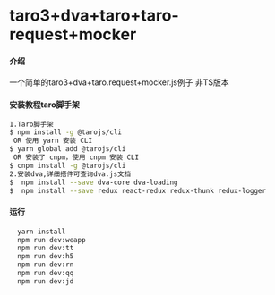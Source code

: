 # taro3+dva+taro+taro-request+mocker

#### 介绍
一个简单的taro3+dva+taro.request+mocker.js例子 非TS版本

#### 安装教程taro脚手架
```bash
1.Taro脚手架
$ npm install -g @tarojs/cli
 OR 使用 yarn 安装 CLI
$ yarn global add @tarojs/cli
 OR 安装了 cnpm，使用 cnpm 安装 CLI
$ cnpm install -g @tarojs/cli
2.安装dva,详细搭件可查询dva.js文档
$  npm install --save dva-core dva-loading
$  npm install --save redux react-redux redux-thunk redux-logger
```
#### 运行
```bash
  yarn install
  npm run dev:weapp 
  npm run dev:tt
  npm run dev:h5
  npm run dev:rn
  npm run dev:qq
  npm run dev:jd
  ```

